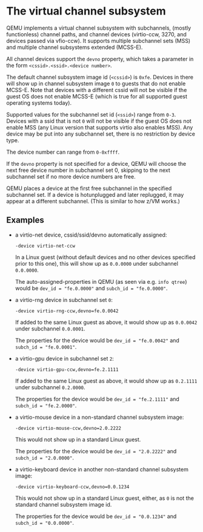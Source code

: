 # The virtual channel subsystem

QEMU implements a virtual channel subsystem with subchannels, (mostly
functionless) channel paths, and channel devices (virtio-ccw, 3270, and
devices passed via vfio-ccw). It supports multiple subchannel sets (MSS)
and multiple channel subsystems extended (MCSS-E).

All channel devices support the `devno` property, which takes a
parameter in the form `<cssid>.<ssid>.<device number>`.

The default channel subsystem image id (`<cssid>`) is `0xfe`. Devices in
there will show up in channel subsystem image `0` to guests that do not
enable MCSS-E. Note that devices with a different cssid will not be
visible if the guest OS does not enable MCSS-E (which is true for all
supported guest operating systems today).

Supported values for the subchannel set id (`<ssid>`) range from `0-3`.
Devices with a ssid that is not `0` will not be visible if the guest OS
does not enable MSS (any Linux version that supports virtio also enables
MSS). Any device may be put into any subchannel set, there is no
restriction by device type.

The device number can range from `0-0xffff`.

If the `devno` property is not specified for a device, QEMU will choose
the next free device number in subchannel set 0, skipping to the next
subchannel set if no more device numbers are free.

QEMU places a device at the first free subchannel in the specified
subchannel set. If a device is hotunplugged and later replugged, it may
appear at a different subchannel. (This is similar to how z/VM works.)

## Examples

-   a virtio-net device, cssid/ssid/devno automatically assigned:

        -device virtio-net-ccw

    In a Linux guest (without default devices and no other devices
    specified prior to this one), this will show up as `0.0.0000` under
    subchannel `0.0.0000`.

    The auto-assigned-properties in QEMU (as seen via e.g. `info qtree`)
    would be `dev_id = "fe.0.0000"` and `subch_id = "fe.0.0000"`.

-   a virtio-rng device in subchannel set `0`:

        -device virtio-rng-ccw,devno=fe.0.0042

    If added to the same Linux guest as above, it would show up as
    `0.0.0042` under subchannel `0.0.0001`.

    The properties for the device would be `dev_id = "fe.0.0042"` and
    `subch_id = "fe.0.0001"`.

-   a virtio-gpu device in subchannel set `2`:

        -device virtio-gpu-ccw,devno=fe.2.1111

    If added to the same Linux guest as above, it would show up as
    `0.2.1111` under subchannel `0.2.0000`.

    The properties for the device would be `dev_id = "fe.2.1111"` and
    `subch_id = "fe.2.0000"`.

-   a virtio-mouse device in a non-standard channel subsystem image:

        -device virtio-mouse-ccw,devno=2.0.2222

    This would not show up in a standard Linux guest.

    The properties for the device would be `dev_id = "2.0.2222"` and
    `subch_id = "2.0.0000"`.

-   a virtio-keyboard device in another non-standard channel subsystem
    image:

        -device virtio-keyboard-ccw,devno=0.0.1234

    This would not show up in a standard Linux guest, either, as `0` is
    not the standard channel subsystem image id.

    The properties for the device would be `dev_id = "0.0.1234"` and
    `subch_id = "0.0.0000"`.
